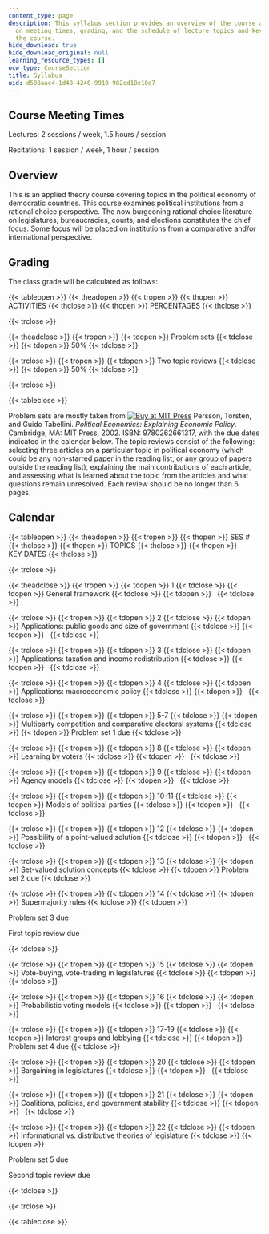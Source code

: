 ```yaml
---
content_type: page
description: This syllabus section provides an overview of the course and information
  on meeting times, grading, and the schedule of lecture topics and key dates for
  the course.
hide_download: true
hide_download_original: null
learning_resource_types: []
ocw_type: CourseSection
title: Syllabus
uid: d588aac4-1d48-4240-9910-982cd18e18d7
---
```


Course Meeting Times
--------------------

Lectures: 2 sessions / week, 1.5 hours / session

Recitations: 1 session / week, 1 hour / session

Overview
--------

This is an applied theory course covering topics in the political economy of democratic countries. This course examines political institutions from a rational choice perspective. The now burgeoning rational choice literature on legislatures, bureaucracies, courts, and elections constitutes the chief focus. Some focus will be placed on institutions from a comparative and/or international perspective.

Grading
-------

The class grade will be calculated as follows:

{{< tableopen >}}
{{< theadopen >}}
{{< tropen >}}
{{< thopen >}}
ACTIVITIES
{{< thclose >}}
{{< thopen >}}
PERCENTAGES
{{< thclose >}}

{{< trclose >}}

{{< theadclose >}}
{{< tropen >}}
{{< tdopen >}}
Problem sets
{{< tdclose >}}
{{< tdopen >}}
50%
{{< tdclose >}}

{{< trclose >}}
{{< tropen >}}
{{< tdopen >}}
Two topic reviews
{{< tdclose >}}
{{< tdopen >}}
50%
{{< tdclose >}}

{{< trclose >}}

{{< tableclose >}}

Problem sets are mostly taken from [![Buy at MIT Press](/images/mp_logo.gif)](https://mitpress.mit.edu/9780262661317) Persson, Torsten, and Guido Tabellini. _Political Economics: Explaining Economic Policy_. Cambridge, MA: MIT Press, 2002. ISBN: 9780262661317, with the due dates indicated in the calendar below. The topic reviews consist of the following: selecting three articles on a particular topic in political economy (which could be any non-starred paper in the reading list, or any group of papers outside the reading list), explaining the main contributions of each article, and assessing what is learned about the topic from the articles and what questions remain unresolved. Each review should be no longer than 6 pages.

Calendar
--------

{{< tableopen >}}
{{< theadopen >}}
{{< tropen >}}
{{< thopen >}}
SES #
{{< thclose >}}
{{< thopen >}}
TOPICS
{{< thclose >}}
{{< thopen >}}
KEY DATES
{{< thclose >}}

{{< trclose >}}

{{< theadclose >}}
{{< tropen >}}
{{< tdopen >}}
1
{{< tdclose >}}
{{< tdopen >}}
General framework
{{< tdclose >}}
{{< tdopen >}}
 
{{< tdclose >}}

{{< trclose >}}
{{< tropen >}}
{{< tdopen >}}
2
{{< tdclose >}}
{{< tdopen >}}
Applications: public goods and size of government
{{< tdclose >}}
{{< tdopen >}}
 
{{< tdclose >}}

{{< trclose >}}
{{< tropen >}}
{{< tdopen >}}
3
{{< tdclose >}}
{{< tdopen >}}
Applications: taxation and income redistribution
{{< tdclose >}}
{{< tdopen >}}
 
{{< tdclose >}}

{{< trclose >}}
{{< tropen >}}
{{< tdopen >}}
4
{{< tdclose >}}
{{< tdopen >}}
Applications: macroeconomic policy
{{< tdclose >}}
{{< tdopen >}}
 
{{< tdclose >}}

{{< trclose >}}
{{< tropen >}}
{{< tdopen >}}
5-7
{{< tdclose >}}
{{< tdopen >}}
Multiparty competition and comparative electoral systems
{{< tdclose >}}
{{< tdopen >}}
Problem set 1 due
{{< tdclose >}}

{{< trclose >}}
{{< tropen >}}
{{< tdopen >}}
8
{{< tdclose >}}
{{< tdopen >}}
Learning by voters
{{< tdclose >}}
{{< tdopen >}}
 
{{< tdclose >}}

{{< trclose >}}
{{< tropen >}}
{{< tdopen >}}
9
{{< tdclose >}}
{{< tdopen >}}
Agency models
{{< tdclose >}}
{{< tdopen >}}
 
{{< tdclose >}}

{{< trclose >}}
{{< tropen >}}
{{< tdopen >}}
10-11
{{< tdclose >}}
{{< tdopen >}}
Models of political parties
{{< tdclose >}}
{{< tdopen >}}
 
{{< tdclose >}}

{{< trclose >}}
{{< tropen >}}
{{< tdopen >}}
12
{{< tdclose >}}
{{< tdopen >}}
Possibility of a point-valued solution
{{< tdclose >}}
{{< tdopen >}}
 
{{< tdclose >}}

{{< trclose >}}
{{< tropen >}}
{{< tdopen >}}
13
{{< tdclose >}}
{{< tdopen >}}
Set-valued solution concepts
{{< tdclose >}}
{{< tdopen >}}
Problem set 2 due
{{< tdclose >}}

{{< trclose >}}
{{< tropen >}}
{{< tdopen >}}
14
{{< tdclose >}}
{{< tdopen >}}
Supermajority rules
{{< tdclose >}}
{{< tdopen >}}


Problem set 3 due

First topic review due


{{< tdclose >}}

{{< trclose >}}
{{< tropen >}}
{{< tdopen >}}
15
{{< tdclose >}}
{{< tdopen >}}
Vote-buying, vote-trading in legislatures
{{< tdclose >}}
{{< tdopen >}}
 
{{< tdclose >}}

{{< trclose >}}
{{< tropen >}}
{{< tdopen >}}
16
{{< tdclose >}}
{{< tdopen >}}
Probabilistic voting models
{{< tdclose >}}
{{< tdopen >}}
 
{{< tdclose >}}

{{< trclose >}}
{{< tropen >}}
{{< tdopen >}}
17-19
{{< tdclose >}}
{{< tdopen >}}
Interest groups and lobbying
{{< tdclose >}}
{{< tdopen >}}
Problem set 4 due
{{< tdclose >}}

{{< trclose >}}
{{< tropen >}}
{{< tdopen >}}
20
{{< tdclose >}}
{{< tdopen >}}
Bargaining in legislatures
{{< tdclose >}}
{{< tdopen >}}
 
{{< tdclose >}}

{{< trclose >}}
{{< tropen >}}
{{< tdopen >}}
21
{{< tdclose >}}
{{< tdopen >}}
Coalitions, policies, and government stability
{{< tdclose >}}
{{< tdopen >}}
 
{{< tdclose >}}

{{< trclose >}}
{{< tropen >}}
{{< tdopen >}}
22
{{< tdclose >}}
{{< tdopen >}}
Informational vs. distributive theories of legislature
{{< tdclose >}}
{{< tdopen >}}


Problem set 5 due

Second topic review due


{{< tdclose >}}

{{< trclose >}}

{{< tableclose >}}